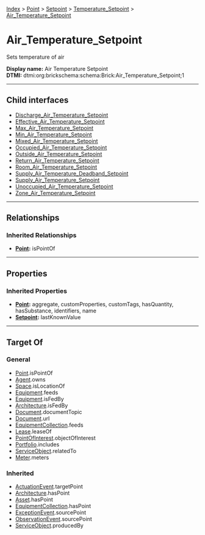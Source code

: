 [Index](../../../../index.md) > [Point](../../../Point.md) > [Setpoint](../../Setpoint.md) > [Temperature_Setpoint](../Temperature_Setpoint.md) > [Air_Temperature_Setpoint](#)
# Air_Temperature_Setpoint

Sets temperature of air


**Display name:** Air Temperature Setpoint<br />
**DTMI:** dtmi:org:brickschema:schema:Brick:Air_Temperature_Setpoint;1

---

## Child interfaces
* [Discharge_Air_Temperature_Setpoint](Discharge-/Discharge_Air_Temperature_Setpoint.md)
* [Effective_Air_Temperature_Setpoint](Effective-/Effective_Air_Temperature_Setpoint.md)
* [Max_Air_Temperature_Setpoint](Max-.md)
* [Min_Air_Temperature_Setpoint](Min-.md)
* [Mixed_Air_Temperature_Setpoint](Mixed-.md)
* [Occupied_Air_Temperature_Setpoint](Occupied-/Occupied_Air_Temperature_Setpoint.md)
* [Outside_Air_Temperature_Setpoint](Outside-/Outside_Air_Temperature_Setpoint.md)
* [Return_Air_Temperature_Setpoint](Return-/Return_Air_Temperature_Setpoint.md)
* [Room_Air_Temperature_Setpoint](Room-/Room_Air_Temperature_Setpoint.md)
* [Supply_Air_Temperature_Deadband_Setpoint](../Temperature_Deadband_Setpoint/Supply_Air-/Supply_Air_Temperature_Deadband_Setpoint.md)
* [Supply_Air_Temperature_Setpoint](Supply-/Supply_Air_Temperature_Setpoint.md)
* [Unoccupied_Air_Temperature_Setpoint](Unoccupied-/Unoccupied_Air_Temperature_Setpoint.md)
* [Zone_Air_Temperature_Setpoint](Zone-/Zone_Air_Temperature_Setpoint.md)

---

## Relationships

### Inherited Relationships
* **[Point](../../../Point.md):** isPointOf

---

## Properties

### Inherited Properties
* **[Point](../../../Point.md):** aggregate, customProperties, customTags, hasQuantity, hasSubstance, identifiers, name
* **[Setpoint](../../Setpoint.md):** lastKnownValue

---

## Target Of
### General
* [Point](../../../Point.md).isPointOf
* [Agent](../../../../Agent/Agent.md).owns
* [Space](../../../../Space/Space.md).isLocationOf
* [Equipment](../../../../Asset/Equipment/Equipment.md).feeds
* [Equipment](../../../../Asset/Equipment/Equipment.md).isFedBy
* [Architecture](../../../../Space/Architecture/Architecture.md).isFedBy
* [Document](../../../../Information/Document/Document.md).documentTopic
* [Document](../../../../Information/Document/Document.md).url
* [EquipmentCollection](../../../../Collection/Equipment-.md).feeds
* [Lease](../../../../Event/Lease.md).leaseOf
* [PointOfInterest](../../../../Information/PointOfInterest.md).objectOfInterest
* [Portfolio](../../../../Collection/Portfolio.md).includes
* [ServiceObject](../../../../Information/ServiceObject/ServiceObject.md).relatedTo
* [Meter](../../../../Asset/Equipment/Meter/Meter.md).meters
### Inherited
* [ActuationEvent](../../../../Event/Point-/ActuationEvent.md).targetPoint
* [Architecture](../../../../Space/Architecture/Architecture.md).hasPoint
* [Asset](../../../../Asset/Asset.md).hasPoint
* [EquipmentCollection](../../../../Collection/Equipment-.md).hasPoint
* [ExceptionEvent](../../../../Event/Point-/ExceptionEvent.md).sourcePoint
* [ObservationEvent](../../../../Event/Point-/ObservationEvent/ObservationEvent.md).sourcePoint
* [ServiceObject](../../../../Information/ServiceObject/ServiceObject.md).producedBy
